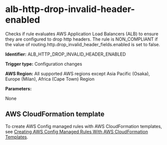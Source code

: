 # alb\-http\-drop\-invalid\-header\-enabled<a name="alb-http-drop-invalid-header-enabled"></a>

Checks if rule evaluates AWS Application Load Balancers \(ALB\) to ensure they are configured to drop http headers\. The rule is NON\_COMPLIANT if the value of routing\.http\.drop\_invalid\_header\_fields\.enabled is set to false\. 

**Identifier:** ALB\_HTTP\_DROP\_INVALID\_HEADER\_ENABLED

**Trigger type:** Configuration changes

**AWS Region:** All supported AWS regions except Asia Pacific \(Osaka\), Europe \(Milan\), Africa \(Cape Town\) Region

**Parameters:**

None  

## AWS CloudFormation template<a name="w29aac11c33c17b7b7c15"></a>

To create AWS Config managed rules with AWS CloudFormation templates, see [Creating AWS Config Managed Rules With AWS CloudFormation Templates](aws-config-managed-rules-cloudformation-templates.md)\.
